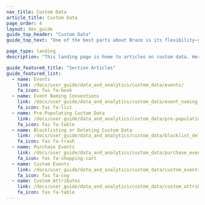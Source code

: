 ```yaml
---
nav_title: Custom Data
article_title: Custom Data
page_order: 4
layout: dev_guide
guide_top_header: "Custom Data"
guide_top_text: "One of the best parts about Braze is its flexibility—you can set up custom data in your app and have it and its associated metrics sent to Braze. Check out how by visiting the following articles!"

page_type: landing
description: "This landing page is home to articles on custom data. Here, you can find resources on event naming conventions, custom event and attributes, purchase events, blocklisting custom data, and more."

guide_featured_title: "Section Articles"
guide_featured_list:
  - name: Events
    link: /docs/user_guide/data_and_analytics/custom_data/events/
    fa_icon: fas fa-book
  - name: Event Naming Conventions
    link: /docs/user_guide/data_and_analytics/custom_data/event_naming_conventions/
    fa_icon: fas fa-list
  - name: Pre-Populating Custom Data
    link: /docs/user_guide/data_and_analytics/custom_data/pre-populating_custom_data/
    fa_icon: fas fa-table
  - name: Blocklisting or Deleting Custom Data
    link: /docs/user_guide/data_and_analytics/custom_data/blocklist_delete_custom_data/
    fa_icon: fas fa-trash
  - name: Purchase Events
    link: /docs/user_guide/data_and_analytics/custom_data/purchase_events/
    fa_icon: fas fa-shopping-cart
  - name: Custom Events
    link: /docs/user_guide/data_and_analytics/custom_data/custom_events/
    fa_icon: fas fa-cog
  - name: Custom Attributes
    link: /docs/user_guide/data_and_analytics/custom_data/custom_attributes/
    fa_icon: fas fa-table
---
```

